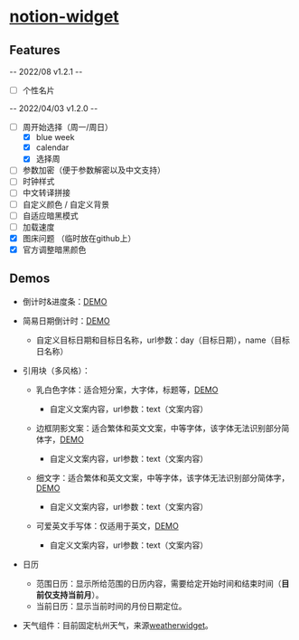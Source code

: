 <!--
 * @Author: httishere
 * @Date: 2021-08-13 11:29:16
 * @LastEditTime: 2022-08-05 10:43:21
 * @LastEditors: TinaHuang0183 Tina.Huang@splashtop.com
 * @Description: In User Settings Edit
 * @FilePath: /notion/README.md
-->
# [notion-widget](http://httishere.gitee.io/notion/)

## Features

-- 2022/08 v1.2.1 --

- [ ] 个性名片

-- 2022/04/03 v1.2.0 --

- [ ] 周开始选择（周一/周日）
  - [x] blue week
  - [x] calendar
  - [x] 选择周
- [ ] 参数加密（便于参数解密以及中文支持）
- [ ] 时钟样式
- [ ] 中文转译拼接
- [ ] 自定义颜色 / 自定义背景
- [ ] 自适应暗黑模式
- [ ] 加载速度
- [x] 图床问题 （临时放在github上）
- [x] 官方调整暗黑颜色

## Demos

- 倒计时&进度条：[DEMO](http://httishere.gitee.io/notion/progress.html)

- 简易日期倒计时：[DEMO](http://httishere.gitee.io/notion/days-matter.html)
  - 自定义目标日期和目标日名称，url参数：day（目标日期），name（目标日名称）

- 引用块（多风格）：
  - 乳白色字体：适合短分案，大字体，标题等，[DEMO](http://httishere.gitee.io/notion/quote.html?text=test)
    - 自定义文案内容，url参数：text（文案内容）

  - 边框阴影文案：适合繁体和英文文案，中等字体，该字体无法识别部分简体字，[DEMO](http://httishere.gitee.io/notion/quote2.html?text=test)
    - 自定义文案内容，url参数：text（文案内容）

  - 细文字：适合繁体和英文文案，中等字体，该字体无法识别部分简体字，[DEMO](http://httishere.gitee.io/notion/quote3.html?text=test)
    - 自定义文案内容，url参数：text（文案内容）

  - 可爱英文手写体：仅适用于英文，[DEMO](http://httishere.gitee.io/notion/quote-EN.html?text=test)
    - 自定义文案内容，url参数：text（文案内容）

- 日历
  - 范围日历：显示所给范围的日历内容，需要给定开始时间和结束时间（**目前仅支持当前月**）。
  - 当前日历：显示当前时间的月份日期定位。

- 天气组件：目前固定杭州天气，来源[weatherwidget](weatherwidget.io)。